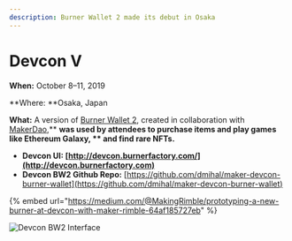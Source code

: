 ```yaml
---
description: Burner Wallet 2 made its debut in Osaka
---
```


# Devcon V

**When:** October 8–11, 2019

**Where: **Osaka, Japan

**What:** A version of [Burner Wallet 2](../../../for-users/wallets/burner-wallet-2.md), created in collaboration with [MakerDao](https://makerdao.com/en/),** **was used by attendees to purchase items and play games like Ethereum Galaxy, ** **and find rare NFTs**.**

* **Devcon UI: **[http://devcon.burnerfactory.com/](http://devcon.burnerfactory.com)****
* **Devcon BW2 Github Repo:** [https://github.com/dmihal/maker-devcon-burner-wallet](https://github.com/dmihal/maker-devcon-burner-wallet)

{% embed url="https://medium.com/@MakingRimble/prototyping-a-new-burner-at-devcon-with-maker-rimble-64af185727eb" %}

![Devcon BW2 Interface](../../../.gitbook/assets/devcon\_wallet.png)
